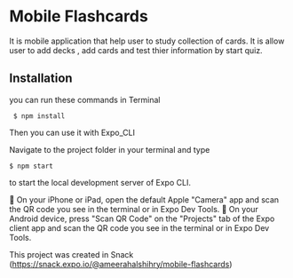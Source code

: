 # Mobile Flashcards

It is mobile application that help user to study collection of cards. 
It is allow user to add decks , add cards and  test thier information by start quiz.

## Installation

you can run these commands in Terminal
```
 $ npm install
```
Then you can use it with Expo_CLI

Navigate to the project folder in your terminal and type
```
$ npm start
```
 to start the local development server of Expo CLI.

🍎 On your iPhone or iPad, open the default Apple "Camera" app and scan the QR code you see in the terminal or in Expo Dev Tools.
🤖 On your Android device, press "Scan QR Code" on the "Projects" tab of the Expo client app and scan the QR code you see in the terminal or in Expo Dev Tools.

This project was created in Snack 
(https://snack.expo.io/@ameerahalshihry/mobile-flashcards)


